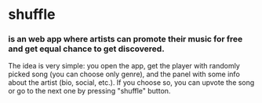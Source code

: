 # shuffle

### is an web app where artists can promote their music for free and get equal chance to get discovered.

The idea is very simple:
you open the app, get the player with randomly picked song (you can choose only genre), and the panel with some info about the artist (bio, social, etc.).
If you choose so, you can upvote the song or go to the next one by pressing "shuffle" button.
